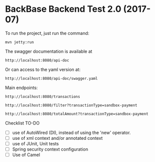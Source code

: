 
BackBase Backend Test 2.0 (2017-07)
===================================

To run the project, just run the command: 

```mvn jetty:run```


The swagger documentation is available at

```
http://localhost:8080/api-doc
```

Or can access to the yaml version at:

```
http://localhost:8080/api-doc/swagger.yaml
```


Main endpoints:

```
http://localhost:8080/transactions
```

```
http://localhost:8080/filter?transactionType=sandbox-payment
```

```
http://localhost:8080/totalAmount?transactionType=sandbox-payment
```

Checklist TO-DO

- [ ] use of AutoWired (DI), instead of using the 'new' operator.
- [ ] use of xml context and/or annotated context
- [ ] use of JUnit, Unit tests
- [ ] Spring security context configuration
- [ ] Use of Camel
